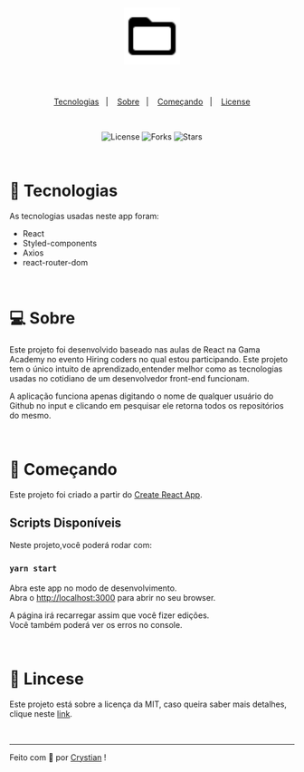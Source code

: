 <h1 align="center">
    <img alt='Logo do Gama Repo' src='public/folder.svg' width='100px'>
</h1>

<br>

<p align='center'>
    <a href="#tecnologias">Tecnologias</a>&nbsp;&nbsp;&nbsp;|&nbsp;&nbsp;&nbsp;
  <a href="#sobre">Sobre</a>&nbsp;&nbsp;&nbsp;|&nbsp;&nbsp;&nbsp;
  <a href="#começando">Começando</a>&nbsp;&nbsp;&nbsp;|&nbsp;&nbsp;&nbsp;
  <a href="#license">License</a>
</p>

<br>

<p align="center">
  <img  src="https://img.shields.io/static/v1?label=license&message=MIT&color=FFFFFF&labelColor=ffd32a" alt="License">
  
  <img src="https://img.shields.io/github/forks/CrysLef/gama-repo?label=forks&message=MIT&color=FFFFFF&labelColor=ffd32a" alt="Forks">     

  <img src="https://img.shields.io/github/stars/CrysLef/gama-repo?label=stars&message=MIT&color=FFFFFF&labelColor=ffd32a" alt="Stars">
</p>

<br >

# 🤖 Tecnologias

As tecnologias usadas neste app foram:

* React
* Styled-components
* Axios
* react-router-dom

<br>

# 💻 Sobre

Este projeto foi desenvolvido baseado nas aulas de React na Gama Academy no evento Hiring coders no qual estou participando. Este projeto tem o único intuito de aprendizado,entender melhor como as tecnologias usadas no cotidiano de um desenvolvedor front-end funcionam.

A aplicação funciona apenas digitando o nome de qualquer usuário do Github no input e clicando em pesquisar ele retorna todos os repositórios do mesmo.



<br>


# 🚀 Começando

Este projeto foi criado a partir do [Create React App](https://github.com/facebook/create-react-app).

## Scripts Disponíveis

Neste projeto,você poderá rodar com:

### `yarn start`

Abra este app no modo de desenvolvimento.\
Abra o [http://localhost:3000](http://localhost:3000) para abrir no seu browser.

A página irá recarregar assim que você fizer edições.\
Você também poderá ver os erros no console.

<br>

# 📝 Lincese

Este projeto está sobre a licença da MIT, caso queira saber mais detalhes, clique neste [link](https://github.com/CrysLef/gama-repo/blob/main/LICENSE).

<br>

-----

Feito com 💛 por [Crystian](https://www.linkedin.com/in/crystian-lefundes/) !